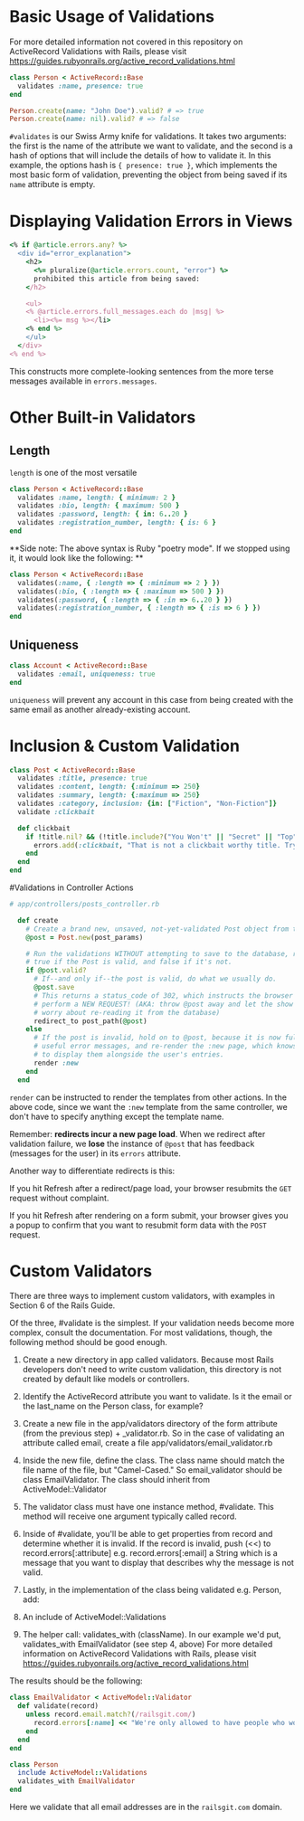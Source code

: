 # Basic Usage of Validations

For more detailed information not covered in this repository on ActiveRecord Validations with Rails, please visit https://guides.rubyonrails.org/active_record_validations.html

```ruby
class Person < ActiveRecord::Base
  validates :name, presence: true
end

Person.create(name: "John Doe").valid? # => true
Person.create(name: nil).valid? # => false
```

`#validates` is our Swiss Army knife for validations. It takes two arguments: the first is the name
of the attribute we want to validate, and the second is a hash of options that will include the
details of how to validate it. In this example, the options hash is `{ presence: true }`, which implements
the most basic form of validation, preventing the object from being saved if its `name` attribute is empty.

# Displaying Validation Errors in Views
```ruby
<% if @article.errors.any? %>
  <div id="error_explanation">
    <h2>
      <%= pluralize(@article.errors.count, "error") %>
      prohibited this article from being saved:
    </h2>

    <ul>
    <% @article.errors.full_messages.each do |msg| %>
      <li><%= msg %></li>
    <% end %>
    </ul>
  </div>
<% end %>
```

This constructs more complete-looking sentences from the more terse messages available in `errors.messages`.

# Other Built-in Validators
## Length
`length` is one of the most versatile

```ruby
class Person < ActiveRecord::Base
  validates :name, length: { minimum: 2 }
  validates :bio, length: { maximum: 500 }
  validates :password, length: { in: 6..20 }
  validates :registration_number, length: { is: 6 }
end
```

**Side note: The above syntax is Ruby "poetry mode". If we stopped using it, it would look like the following: **

```ruby
class Person < ActiveRecord::Base
  validates(:name, { :length => { :minimum => 2 } })
  validates(:bio, { :length => { :maximum => 500 } })
  validates(:password, { :length => { :in => 6..20 } })
  validates(:registration_number, { :length => { :is => 6 } })
end
```

## Uniqueness
```ruby
class Account < ActiveRecord::Base
  validates :email, uniqueness: true
end
```

`uniqueness` will prevent any account in this case from being created with the same email as another already-existing account.

# Inclusion & Custom Validation
```ruby
class Post < ActiveRecord::Base
  validates :title, presence: true
  validates :content, length: {:minimum => 250}
  validates :summary, length: {:maximum => 250}
  validates :category, inclusion: {in: ["Fiction", "Non-Fiction"]}
  validate :clickbait

  def clickbait
    if !title.nil? && (!title.include?("You Won't" || "Secret" || "Top" || "Guess"))
      errors.add(:clickbait, "That is not a clickbait worthy title. Try again.")
    end
  end
end
```

#Validations in Controller Actions
```ruby
# app/controllers/posts_controller.rb

  def create
    # Create a brand new, unsaved, not-yet-validated Post object from the form.
    @post = Post.new(post_params)

    # Run the validations WITHOUT attempting to save to the database, returning
    # true if the Post is valid, and false if it's not.
    if @post.valid?
      # If--and only if--the post is valid, do what we usually do.
      @post.save
      # This returns a status_code of 302, which instructs the browser to
      # perform a NEW REQUEST! (AKA: throw @post away and let the show action
      # worry about re-reading it from the database)
      redirect_to post_path(@post)
    else
      # If the post is invalid, hold on to @post, because it is now full of
      # useful error messages, and re-render the :new page, which knows how
      # to display them alongside the user's entries.
      render :new
    end
  end
```

`render` can be instructed to render the templates from other actions. In the above code, since we want the `:new` template from the same controller, we don't have to specify anything except the template name.

Remember: **redirects incur a new page load**. When we redirect after validation failure, we **lose** the instance of `@post` that has feedback (messages for the user) in its `errors` attribute.

Another way to differentiate redirects is this:

If you hit Refresh after a redirect/page load, your browser resubmits the `GET` request without complaint.

If you hit Refresh after rendering on a form submit, your browser gives you a popup to confirm that you want to resubmit form data with the `POST` request.


# Custom Validators

There are three ways to implement custom validators, with examples in Section 6 of the Rails Guide.

Of the three, #validate is the simplest. If your validation needs become more complex, consult the documentation. For most validations, though, the following method should be good enough.

1. Create a new directory in app called validators. Because most Rails developers don't need to write custom validation, this directory is not created by default like models or controllers.

2. Identify the ActiveRecord attribute you want to validate. Is it the email or the last_name on the Person class, for example?

3. Create a new file in the app/validators directory of the form attribute (from the previous step) + _validator.rb. So in the case of validating an attribute called email, create a file app/validators/email_validator.rb

4. Inside the new file, define the class. The class name should match the file name of the file, but "Camel-Cased." So email_validator should be class EmailValidator. The class should inherit from ActiveModel::Validator

5. The validator class must have one instance method, #validate. This method will receive one argument typically called record.

6. Inside of #validate, you'll be able to get properties from record and determine whether it is invalid. If the record is invalid, push (<<) to record.errors[:attribute] e.g. record.errors[:email] a String which is a message that you want to display that describes why the message is not valid.

7. Lastly, in the implementation of the class being validated e.g. Person, add:

  8. An include of ActiveModel::Validations

  9. The helper call: validates_with (className). In our example we'd put, validates_with EmailValidator (see step 4, above)
  For more detailed information on ActiveRecord Validations with Rails, please visit https://guides.rubyonrails.org/active_record_validations.html

The results should be the following:

```ruby
class EmailValidator < ActiveModel::Validator
  def validate(record)
    unless record.email.match?(/railsgit.com/)
      record.errors[:name] << "We're only allowed to have people who work for the company in the database!"
    end
  end
end
```
```ruby
class Person
  include ActiveModel::Validations
  validates_with EmailValidator
end
```

Here we validate that all email addresses are in the `railsgit.com` domain.
